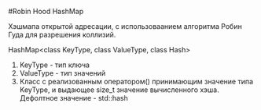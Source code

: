 #Robin Hood HashMap

Хэшмапа открытой адресации, с использоваанием алгоритма Робин Гуда для разрешения коллизий.

HashMap<class KeyType, class ValueType, class Hash>

1. KeyType - тип ключа
2. ValueType - тип значений
3. Класс c реализованным оператором() принимающим значение типа KeyType, и выдающее size_t значение вычисленного хэша. Дефолтное значение - std::hash<KeyType>
